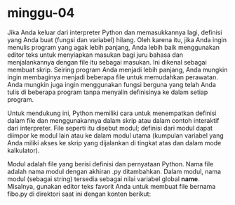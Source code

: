 # minggu-04

Jika Anda keluar dari interpreter Python dan memasukkannya lagi, definisi yang Anda buat (fungsi dan variabel) hilang. Oleh karena itu, jika Anda ingin menulis program yang agak lebih panjang, Anda lebih baik menggunakan editor teks untuk menyiapkan masukan bagi juru bahasa dan menjalankannya dengan file itu sebagai masukan. Ini dikenal sebagai membuat skrip. Seiring program Anda menjadi lebih panjang, Anda mungkin ingin membaginya menjadi beberapa file untuk memudahkan perawatan. Anda mungkin juga ingin menggunakan fungsi berguna yang telah Anda tulis di beberapa program tanpa menyalin definisinya ke dalam setiap program.

Untuk mendukung ini, Python memiliki cara untuk menempatkan definisi dalam file dan menggunakannya dalam skrip atau dalam contoh interaktif dari interpreter. File seperti itu disebut modul; definisi dari modul dapat diimpor ke modul lain atau ke dalam modul utama (kumpulan variabel yang Anda miliki akses ke skrip yang dijalankan di tingkat atas dan dalam mode kalkulator).

Modul adalah file yang berisi definisi dan pernyataan Python. Nama file adalah nama modul dengan akhiran .py ditambahkan. Dalam modul, nama modul (sebagai string) tersedia sebagai nilai variabel global __name__. Misalnya, gunakan editor teks favorit Anda untuk membuat file bernama fibo.py di direktori saat ini dengan konten berikut:
